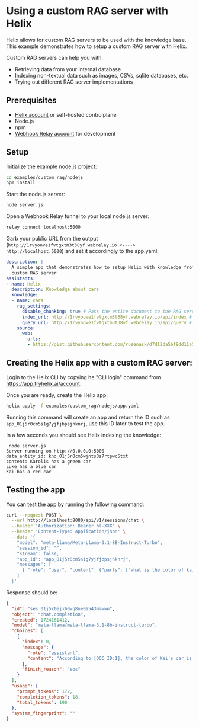 # Using a custom RAG server with Helix

Helix allows for custom RAG servers to be used with the knowledge base. This example demonstrates how to setup a custom RAG server with Helix.

Custom RAG servers can help you with:
- Retrieving data from your internal database
- Indexing non-textual data such as images, CSVs, sqlite databases, etc.
- Trying out different RAG server implementations

## Prerequisites

- [Helix account](https://app.tryhelix.ai/) or self-hosted controlplane
- Node.js
- npm
- [Webhook Relay account](https://webhookrelay.com/) for development

## Setup

Initialize the example node.js project:

```bash
cd examples/custom_rag/nodejs
npm install
```

Start the node.js server:

```bash
node server.js
```

Open a Webhook Relay tunnel to your local node.js server:

```bash
relay connect localhost:5000
```

Garb your public URL from the output (`http://1rvyoove1fvtgxtm3t38yf.webrelay.io <----> http://localhost:5000`) and set it accordingly to the app.yaml:

```yaml
description: |
  A simple app that demonstrates how to setup Helix with knowledge from a
  custom RAG server
assistants:
- name: Helix
  description: Knowledge about cars
  knowledge:
  - name: cars
    rag_settings:
      disable_chunking: true # Pass the entire document to the RAG server
      index_url: http://1rvyoove1fvtgxtm3t38yf.webrelay.io/api/index # <- replace with your domain
      query_url: http://1rvyoove1fvtgxtm3t38yf.webrelay.io/api/query # <- replace with your domain
    source:
      web:
        urls:
        - https://gist.githubusercontent.com/rusenask/d7d12da5bf8dd11a512e2f8143a4bd84/raw/bbf65a70aad34057b5595cb2aeaa8cf0c7d0277d/cars
```

## Creating the Helix app with a custom RAG server:

Login to the Helix CLI by copying he "CLI login" command from https://app.tryhelix.ai/account.

Once you are ready, create the Helix app:

```bash
helix apply -f examples/custom_rag/nodejs/app.yaml
```

Running this command will create an app and return the ID such as `app_01j5r0cm5s1g7yjfjbpsjnknrj`, use this ID later to test the app.

In a few seconds you should see Helix indexing the knowledge:

```
 node server.js
Server running on http://0.0.0.0:5000
data_entity_id: kno_01j5r0cm5wjnts3s7rtpwc5txt
content: Karolis has a green car
Luke has a blue car
Kai has a red car
```

## Testing the app

You can test the app by running the following command:

```bash
curl --request POST \
  --url http://localhost:8080/api/v1/sessions/chat \
  --header 'Authorization: Bearer hl-XXX' \
  --header 'Content-Type: application/json' \
  --data '{
    "model": "meta-llama/Meta-Llama-3.1-8B-Instruct-Turbo",
    "session_id": "",
    "stream": false,
    "app_id": "app_01j5r0cm5s1g7yjfjbpsjnknrj",    
    "messages": [      
      { "role": "user", "content": {"parts": ["what is the color of kai'\''s car?"]} }
    ]
  }'
```

Response should be:

```json
{
  "id": "ses_01j5r0ejx60vq8ne0a543mmvwn",
  "object": "chat.completion",
  "created": 1724161412,
  "model": "meta-llama/meta-llama-3.1-8b-instruct-turbo",
  "choices": [
    {
      "index": 0,
      "message": {
        "role": "assistant",
        "content": "According to [DOC_ID:1], the color of Kai's car is red."
      },
      "finish_reason": "eos"
    }
  ],
  "usage": {
    "prompt_tokens": 172,
    "completion_tokens": 18,
    "total_tokens": 190
  },
  "system_fingerprint": ""
}
```